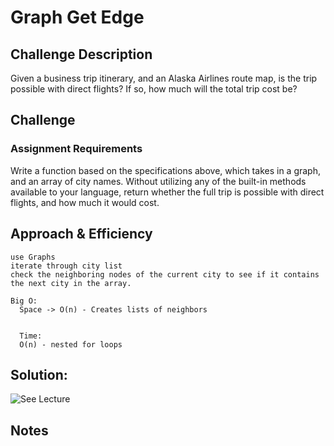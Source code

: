# Graph Get Edge

## Challenge Description

Given a business trip itinerary, and an Alaska Airlines route map, is the trip 
possible with direct flights? 
If so, how much will the total trip cost be?

## Challenge

### Assignment Requirements

Write a function based on the specifications above, which takes in a graph, 
and an array of city names. Without utilizing any of the built-in methods 
available to your language, return whether the full trip is possible with 
direct flights, and how much it would cost.


## Approach & Efficiency
    
    use Graphs
    iterate through city list
    check the neighboring nodes of the current city to see if it contains
    the next city in the array.

    Big O:
      Space -> O(n) - Creates lists of neighbors
      
     
      Time: 
      O(n) - nested for loops


## Solution:
 
![See Lecture](../../../../../../assets/get_edge.jpg)

  
## Notes

